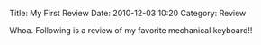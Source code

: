 Title: My First Review
Date: 2010-12-03 10:20
Category: Review

Whoa. Following is a review of my favorite mechanical keyboard!!